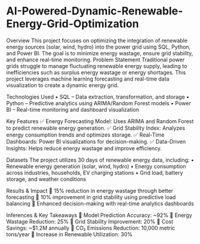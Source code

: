 # AI-Powered-Dynamic-Renewable-Energy-Grid-Optimization

Overview
This project focuses on optimizing the integration of renewable energy sources (solar, wind, hydro) into the power grid using SQL, Python, and Power BI. The goal is to minimize energy wastage, ensure grid stability, and enhance real-time monitoring.
Problem Statement
Traditional power grids struggle to manage fluctuating renewable energy supply, leading to inefficiencies such as surplus energy wastage or energy shortages. This project leverages machine learning forecasting and real-time data visualization to create a dynamic energy grid.

Technologies Used
•	SQL – Data extraction, transformation, and storage
•	Python – Predictive analytics using ARIMA/Random Forest models
•	Power BI – Real-time monitoring and dashboard visualization

Key Features
✅ Energy Forecasting Model: Uses ARIMA and Random Forest to predict renewable energy generation.
✅ Grid Stability Index: Analyzes energy consumption trends and optimizes storage.
✅ Real-Time Dashboards: Power BI visualizations for decision-making.
✅ Data-Driven Insights: Helps reduce energy wastage and improve efficiency.

Datasets
The project utilizes 30 days of renewable energy data, including:
•	Renewable energy generation (solar, wind, hydro)
•	Energy consumption across industries, households, EV charging stations
•	Grid load, battery storage, and weather conditions


Results & Impact
🔹 15% reduction in energy wastage through better forecasting
🔹 10% improvement in grid stability using predictive load balancing
🔹 Enhanced decision-making with real-time analytics dashboards


Inferences & Key Takeaways
🔸 Model Prediction Accuracy: ~92%
🔸 Energy Wastage Reduction: 25% 
🔸 Grid Stability Improvement: 20% 
🔸 Cost Savings: ~$1.2M annually 
🔸 CO₂ Emissions Reduction: 10,000 metric tons/year 
🔸 Increase in Renewable Utilization: 30%

